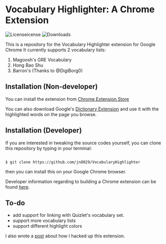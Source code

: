 # Vocabulary Highlighter: A Chrome Extension


![Licenseicense](https://img.shields.io/pypi/l/ruten-crawler.svg)
![Downloads](https://img.shields.io/chrome-web-store/users/pajikbgjooomggbhdalmlgiimicopmdi)


This is a repository for the Vocabulary Highlighter extension for Google Chrome
It currently supports 2 vocabulary lists:

1. Magoosh's GRE Vocabulary
2. Hong Bao Shu
3. Barron's (Thanks to @DigiBorg0)

## Installation (Non-developer)

You can install the extension from [Chrome Extension Store](https://chrome.google.com/webstore/detail/vocabulary-highlighter/pajikbgjooomggbhdalmlgiimicopmdi)

You can also download Google's [Dictionary Extension](https://chrome.google.com/webstore/detail/google-dictionary-by-goog/mgijmajocgfcbeboacabfgobmjgjcoja) and use it with the highlighted words on the page you browse.

## Installation (Developer)
If you are interested in tweaking the source codes yourself, you can clone this repository by typing in your terminal:

```

$ git clone https://github.com/jn8029/VocabularyHighlighter

```
then you can install this on your Google Chrome browser.

Developer information regarding to building a Chrome extension can be found [here](https://developer.chrome.com/extensions/getstarted).


## To-do

* add support for linking with Quizlet's vocabulary set.
* support more vocabulary lists
* support different highlight colors


I also wrote a [post](https://warrencheng.dev/vocabulary-highlighter/) about how I hacked up this extension.
